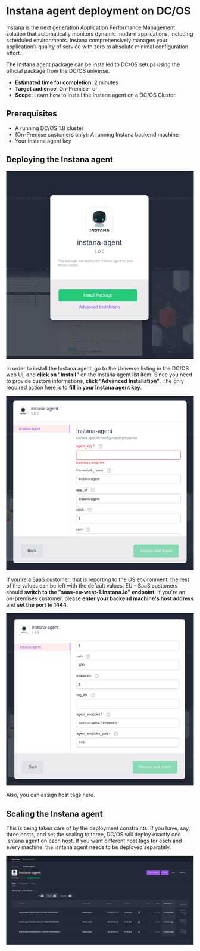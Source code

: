 # Instana agent deployment on DC/OS

Instana is the next generation Application Performance Management solution that automatically monitors dynamic modern applications, including scheduled environments. Instana comprehensively manages your application’s quality of service with zero to absolute minimal configuration effort.

The Instana agent package can be installed to DC/OS setups using the official package from the DC/OS universe.

* **Estimated time for completion**: 2 minutes
* **Target audience**: On-Premise- or 
* **Scope**: Learn how to install the Instana agent on a DC/OS Cluster.

## Prerequisites

* A running DC/OS 1.8 cluster
* (On-Premise customers only): A running Instana backend machine
* Your Instana agent key

## Deploying the Instana agent

![Installing the Instana agent on DC/OS](img/install.png "Installing the Instana agent on DC/OS")

In order to install the Instana agent, go to the Universe listing in the DC/OS web UI, and **click on "Install"** on the Instana agent list item. Since you need to provide custom informations, **click "Advanced Installation"**. The only required action here is to **fill in your Instana agent key**.

![Provide your Instana agent key in the advanced tab](img/params1.png "Provide your Instana agent key in the advanced tab")

If you're a SaaS customer, that is reporting to the US environment, the rest of the values can be left with the default values. EU - SaaS customers should **switch to the "saas-eu-west-1.Instana.io" endpoint**. If you're an on-premises customer, please **enter your backend machine's host address** and **set the port to 1444**. 

![Switching to another reporting endpoint](img/params2.png "Switching to another reporting endpoint")

Also, you can assign host tags here.

## Scaling the Instana agent

This is being taken care of by the deployment constraints. If you have, say, three hosts, and set the scaling to three, DC/OS will deploy exactly one isntana agent on each host. If you want different host tags for each and every machine, the isntana agent needs to be deployed separately.

![The Instana agent supports scaling](img/tasklisting.png "The Instana agent supports scaling")
